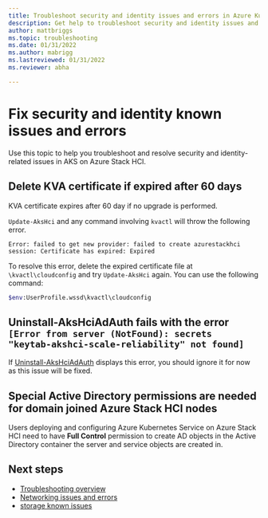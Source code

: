 ```yaml
---
title: Troubleshoot security and identity issues and errors in Azure Kubernetes Service on Azure Stack HCI 
description: Get help to troubleshoot security and identity issues and errors in Azure Kubernetes Service on Azure Stack HCI.
author: mattbriggs
ms.topic: troubleshooting
ms.date: 01/31/2022
ms.author: mabrigg 
ms.lastreviewed: 01/31/2022
ms.reviewer: abha

---
```


# Fix security and identity known issues and errors

Use this topic to help you troubleshoot and resolve security and identity-related issues in AKS on Azure Stack HCI.

## Delete KVA certificate if expired after 60 days

KVA certificate expires after 60 day if no upgrade is performed.

`Update-AksHci` and any command involving `kvactl` will throw the following error.

`Error: failed to get new provider: failed to create azurestackhci session: Certificate has expired: Expired`

To resolve this error, delete the expired certificate file at `\kvactl\cloudconfig` and try `Update-AksHci` again. You can use the following command:

```bash
$env:UserProfile.wssd\kvactl\cloudconfig
```
## Uninstall-AksHciAdAuth fails with the error `[Error from server (NotFound): secrets "keytab-akshci-scale-reliability" not found]`
If [Uninstall-AksHciAdAuth](./reference/ps/./uninstall-akshciadauth.md) displays this error, you should ignore it for now as this issue will be fixed.
## Special Active Directory permissions are needed for domain joined Azure Stack HCI nodes 
Users deploying and configuring Azure Kubernetes Service on Azure Stack HCI need to have **Full Control** permission to create AD objects in the Active Directory container the server and service objects are created in. 

## Next steps
- [Troubleshooting overview](troubleshoot-overview.md)
- [Networking issues and errors](known-issues-networking.md)
- [storage known issues](known-issues-storage.md)